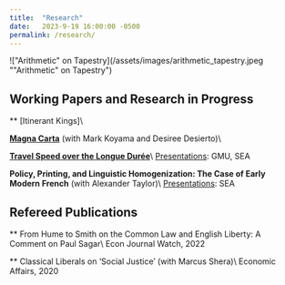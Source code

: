 ```yaml
---
title:  "Research"
date:   2023-9-19 16:00:00 -0500
permalink: /research/
---
```


!["Arithmetic" on Tapestry](/assets/images/arithmetic_tapestry.jpeg ""Arithmetic" on Tapestry")

## Working Papers and Research in Progress

** [Itinerant Kings]\\

**[Magna Carta](https://papers.ssrn.com/sol3/papers.cfm?abstract_id=4503918)**
(with Mark Koyama and Desiree Desierto)\\

**[Travel Speed over the Longue Durée](https://papers.ssrn.com/sol3/papers.cfm?abstract_id=4635304)**\\
<ins>Presentations</ins>: GMU, SEA


**Policy, Printing, and Linguistic Homogenization: The Case of Early Modern French**
(with Alexander Taylor)\\
<ins>Presentations</ins>: SEA 

## Refereed Publications

** From Hume to Smith on the Common Law and English Liberty: A Comment on Paul Sagar\\
Econ Journal Watch, 2022

** Classical Liberals on ‘Social Justice’ (with Marcus Shera)\\
Economic Affairs, 2020
